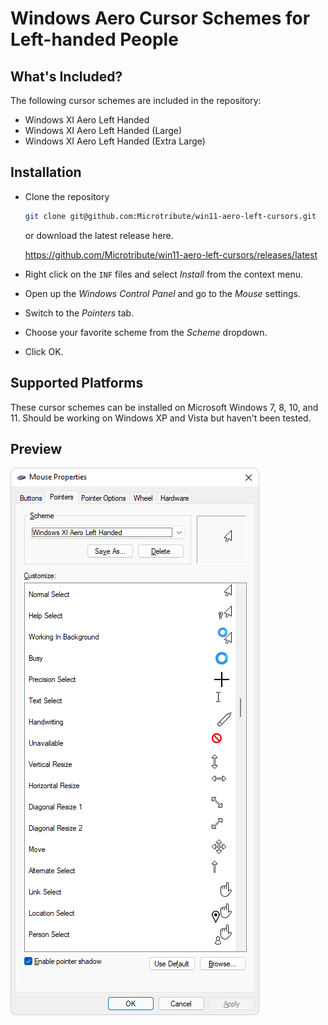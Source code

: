 # Windows Aero Cursor Schemes for Left-handed People

## What's Included?

The following cursor schemes are included in the repository:

- Windows XI Aero Left Handed
- Windows XI Aero Left Handed (Large)
- Windows XI Aero Left Handed (Extra Large)

## Installation

- Clone the repository

  ```sh
  git clone git@github.com:Microtribute/win11-aero-left-cursors.git
  ```
  
  or download the latest release here.
  
  https://github.com/Microtribute/win11-aero-left-cursors/releases/latest
  
- Right click on the `INF` files and select *Install* from the context menu.
- Open up the *Windows Control Panel* and go to the *Mouse* settings.
- Switch to the *Pointers* tab.
- Choose your favorite scheme from the *Scheme* dropdown.
- Click OK.

## Supported Platforms

These cursor schemes can be installed on Microsoft Windows 7, 8, 10, and 11. Should be working on Windows XP and Vista but haven't been tested.

## Preview

<img src="Screenshot.png">
